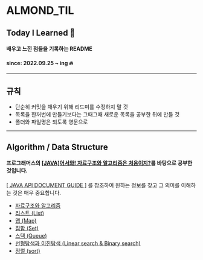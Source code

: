 # ALMOND_TIL
## Today I Learned 📝
#### 배우고 느낀 점들을 기록하는 README 
#### since: 2022.09.25 ~ ing 🔥
*** 
## 규칙
* 단순히 커밋을 채우기 위해 리드미를 수정하지 말 것
* 목록을 한꺼번에 만들기보다는 그때그때 새로운 목록을 공부한 뒤에 만들 것
* 폴더와 파일명은 되도록 영문으로
* ***
## Algorithm / Data Structure
#### 프로그래머스의 [[JAVA]어서와! 자료구조와 알고리즘은 처음이지?](https://school.programmers.co.kr/learn/courses/13577)를 바탕으로 공부한 것입니다.

[[ JAVA API DOCUMENT GUIDE ]](https://docs.oracle.com/javase/8/docs/api/) 를 참조하여 원하는 정보를 찾고 그 의미를 이해하는 것은 매우 중요합니다. 

* [자료구조와 알고리즘](https://github.com/almond0115/ALMOND_TIL/blob/main/Algorithm/220927.md)
* [리스트 (List)](https://github.com/almond0115/ALMOND_TIL/blob/main/Algorithm/220928-29.md)
* [맵 (Map)](https://github.com/almond0115/ALMOND_TIL/blob/main/Algorithm/221001-02.md)
* [집합 (Set)](https://github.com/almond0115/ALMOND_TIL/blob/main/Algorithm/221004-05.md)
* [스택 (Queue)](https://github.com/almond0115/ALMOND_TIL/blob/main/Algorithm/221007-08.md)
* [선형탐색과 이진탐색 (Linear search & Binary search)](https://github.com/almond0115/ALMOND_TIL/blob/main/Algorithm/221010-11.md)
* [정렬 (sort)](https://github.com/almond0115/ALMOND_TIL/blob/main/Algorithm/221013-14.md)